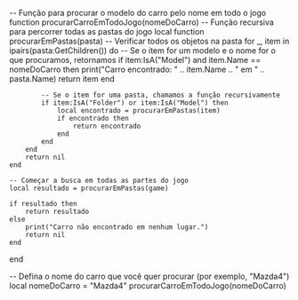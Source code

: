 -- Função para procurar o modelo do carro pelo nome em todo o jogo
function procurarCarroEmTodoJogo(nomeDoCarro)
    -- Função recursiva para percorrer todas as pastas do jogo
    local function procurarEmPastas(pasta)
        -- Verificar todos os objetos na pasta
        for _, item in ipairs(pasta:GetChildren()) do
            -- Se o item for um modelo e o nome for o que procuramos, retornamos
            if item:IsA("Model") and item.Name == nomeDoCarro then
                print("Carro encontrado: " .. item.Name .. " em " .. pasta.Name)
                return item
            end
            
            -- Se o item for uma pasta, chamamos a função recursivamente
            if item:IsA("Folder") or item:IsA("Model") then
                local encontrado = procurarEmPastas(item)
                if encontrado then
                    return encontrado
                end
            end
        end
        return nil
    end

    -- Começar a busca em todas as partes do jogo
    local resultado = procurarEmPastas(game)
    
    if resultado then
        return resultado
    else
        print("Carro não encontrado em nenhum lugar.")
        return nil
    end
end

-- Defina o nome do carro que você quer procurar (por exemplo, "Mazda4")
local nomeDoCarro = "Mazda4"
procurarCarroEmTodoJogo(nomeDoCarro)
